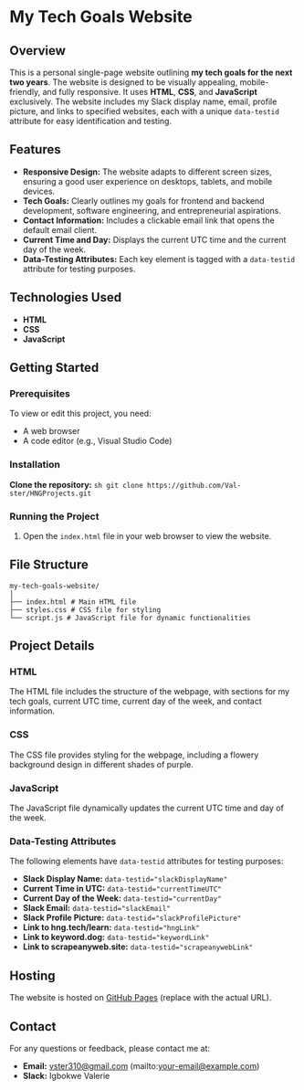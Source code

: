 # My Tech Goals Website

## Overview

This is a personal single-page website outlining **my tech goals for the next two years**. The website is designed to be visually appealing, mobile-friendly, and fully responsive. It uses **HTML**, **CSS**, and **JavaScript** exclusively. The website includes my Slack display name, email, profile picture, and links to specified websites, each with a unique `data-testid` attribute for easy identification and testing.

## Features

- **Responsive Design:** The website adapts to different screen sizes, ensuring a good user experience on desktops, tablets, and mobile devices.
- **Tech Goals:** Clearly outlines my goals for frontend and backend development, software engineering, and entrepreneurial aspirations.
- **Contact Information:** Includes a clickable email link that opens the default email client.
- **Current Time and Day:** Displays the current UTC time and the current day of the week.
- **Data-Testing Attributes:** Each key element is tagged with a `data-testid` attribute for testing purposes.

## Technologies Used

- **HTML**
- **CSS**
- **JavaScript**

## Getting Started

### Prerequisites

To view or edit this project, you need:
- A web browser
- A code editor (e.g., Visual Studio Code)

### Installation

**Clone the repository:**
    ```sh
    git clone https://github.com/Val-ster/HNGProjects.git
    ```

### Running the Project

1. Open the `index.html` file in your web browser to view the website.

## File Structure
```
my-tech-goals-website/
│
├── index.html # Main HTML file
├── styles.css # CSS file for styling
└── script.js # JavaScript file for dynamic functionalities
```

## Project Details

### HTML

The HTML file includes the structure of the webpage, with sections for my tech goals, current UTC time, current day of the week, and contact information.

### CSS

The CSS file provides styling for the webpage, including a flowery background design in different shades of purple.

### JavaScript

The JavaScript file dynamically updates the current UTC time and day of the week.

### Data-Testing Attributes

The following elements have `data-testid` attributes for testing purposes:
- **Slack Display Name:** `data-testid="slackDisplayName"`
- **Current Time in UTC:** `data-testid="currentTimeUTC"`
- **Current Day of the Week:** `data-testid="currentDay"`
- **Slack Email:** `data-testid="slackEmail"`
- **Slack Profile Picture:** `data-testid="slackProfilePicture"`
- **Link to hng.tech/learn:** `data-testid="hngLink"`
- **Link to keyword.dog:** `data-testid="keywordLink"`
- **Link to scrapeanyweb.site:** `data-testid="scrapeanywebLink"`

## Hosting

The website is hosted on [GitHub Pages](https://your-username.github.io/my-tech-goals-website) (replace with the actual URL).

## Contact

For any questions or feedback, please contact me at:
- **Email:** vster310@gmail.com (mailto:your-email@example.com)
- **Slack:** Igbokwe Valerie 
